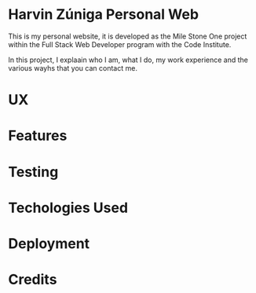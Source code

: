 # Harvin Zúniga Personal Web

This is my personal website, it is developed as the Mile Stone One project within the Full Stack Web Developer program
with the Code Institute.

In this project, I explaain who I am, what I do, my work experience and the various wayhs that you can contact me.

# UX

# Features

# Testing

# Techologies Used

# Deployment

# Credits

